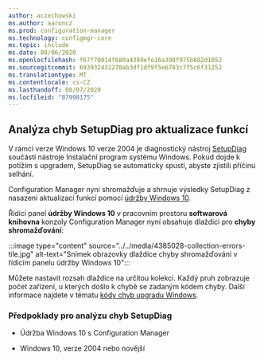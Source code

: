 ```yaml
---
author: aczechowski
ms.author: aaroncz
ms.prod: configuration-manager
ms.technology: configmgr-core
ms.topic: include
ms.date: 08/06/2020
ms.openlocfilehash: f67f70014f680a4389efe16a398f975b882d1052
ms.sourcegitcommit: 693932432270ab3df1df9f5e6783c7f5c6f31252
ms.translationtype: MT
ms.contentlocale: cs-CZ
ms.lasthandoff: 08/07/2020
ms.locfileid: "87998175"
---
```

## <a name="analyze-setupdiag-errors-for-feature-updates"></a><a name="bkmk_setupdiag"></a>Analýza chyb SetupDiag pro aktualizace funkcí

<!--4385028-->

V rámci verze Windows 10 verze 2004 je diagnostický nástroj [SetupDiag](https://docs.microsoft.com/windows/deployment/upgrade/setupdiag) součástí nástroje Instalační program systému Windows. Pokud dojde k potížím s upgradem, SetupDiag se automaticky spustí, abyste zjistili příčinu selhání.

Configuration Manager nyní shromažďuje a shrnuje výsledky SetupDiag z nasazení aktualizací funkcí pomocí [údržby Windows 10](../../../../../osd/deploy-use/manage-windows-as-a-service.md).

Řídicí panel **údržby Windows 10** v pracovním prostoru **softwarová knihovna** konzoly Configuration Manager nyní obsahuje dlaždici pro **chyby shromažďování**:

:::image type="content" source="../../media/4385028-collection-errors-tile.jpg" alt-text="Snímek obrazovky dlaždice chyby shromažďování v řídicím panelu údržby Windows 10":::

Můžete nastavit rozsah dlaždice na určitou kolekci. Každý pruh zobrazuje počet zařízení, u kterých došlo k chybě se zadaným kódem chyby. Další informace najdete v tématu [kódy chyb upgradu Windows](https://docs.microsoft.com/windows/deployment/upgrade/upgrade-error-codes).

### <a name="prerequisites-to-analyze-setupdiag-errors"></a>Předpoklady pro analýzu chyb SetupDiag

- Údržba Windows 10 s Configuration Manager

- Windows 10, verze 2004 nebo novější
